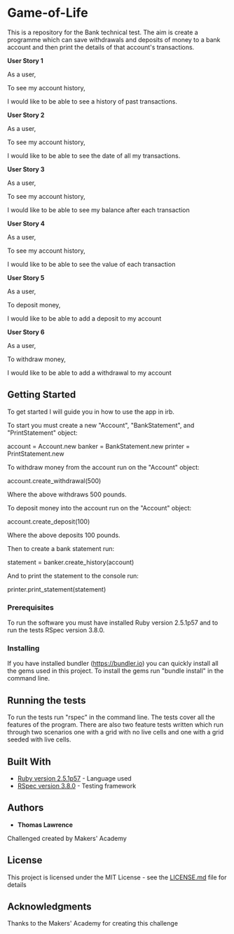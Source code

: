 # Game-of-Life

This is a repository for the Bank technical test. The aim is create a programme which can save withdrawals and deposits of money to a bank account and then print the details of that account's transactions.

**User Story 1**

As a user,

To see my account history,

I would like to be able to see a history of past transactions.

**User Story 2**

As a user,

To see my account history,

I would like to be able to see the date of all my transactions.

**User Story 3**

As a user,

To see my account history,

I would like to be able to see my balance after each transaction

**User Story 4**

As a user,

To see my account history,

I would like to be able to see the value of each transaction

**User Story 5**

As a user,

To deposit money,

I would like to be able to add a deposit to my account

**User Story 6**

As a user,

To withdraw money,

I would like to be able to add a withdrawal to my account


## Getting Started

To get started I will guide you in how to use the app in irb.

To start you must create a new "Account", "BankStatement", and "PrintStatement" object:

account = Account.new
banker = BankStatement.new
printer = PrintStatement.new

To withdraw money from the account run on the "Account" object:

 account.create_withdrawal(500)

 Where the above withdraws 500 pounds.

 To deposit money into the account run on the "Account" object:

 account.create_deposit(100)

 Where the above deposits 100 pounds.

 Then to create a bank statement run:

 statement = banker.create_history(account)

 And to print the statement to the console run:

printer.print_statement(statement)

### Prerequisites

To run the software you must have installed Ruby version 2.5.1p57 and to run the tests RSpec version 3.8.0.

### Installing

If you have installed bundler (https://bundler.io) you can quickly install all the gems used in this project. To install the gems run "bundle install" in the command line.

## Running the tests

To run the tests run "rspec" in the command line. The tests cover all the features of the program. There are also two feature tests written which run through two scenarios one with a grid with no live cells and one with a grid seeded with live cells.

## Built With

* [Ruby version 2.5.1p57](http://www.dropwizard.io/1.0.2/docs/) - Language used
* [RSpec version 3.8.0](http://rspec.info) - Testing framework

## Authors

* **Thomas Lawrence**

Challenged created by Makers' Academy

## License

This project is licensed under the MIT License - see the [LICENSE.md](LICENSE.md) file for details

## Acknowledgments

Thanks to the Makers' Academy for creating this challenge
